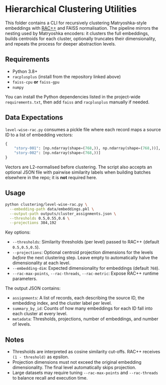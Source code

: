 # Hierarchical Clustering Utilities

This folder contains a CLI for recursively clustering Matryoshka-style embeddings with [RAC++](https://github.com/porterehunley/RACplusplus) and FAISS normalisation. The pipeline mirrors the nesting used by Matryoshka encoders: it clusters the full embeddings, builds centroids for each cluster, optionally truncates their dimensionality, and repeats the process for deeper abstraction levels.

## Requirements

- Python 3.8+
- `racplusplus` (install from the repository linked above)
- `faiss-cpu` **or** `faiss-gpu`
- `numpy`

You can install the Python dependencies listed in the project-wide `requirements.txt`, then add `faiss` and `racplusplus` manually if needed.

## Data Expectations

`level-wise-rac.py` consumes a pickle file where each record maps a source ID to a list of embedding vectors:

```python
{
    "story-001": [np.ndarray(shape=(768,)), np.ndarray(shape=(768,))],
    "story-002": [np.ndarray(shape=(768,))]
}
```

Vectors are L2-normalised before clustering. The script also accepts an optional JSON file with pairwise similarity labels when building batches elsewhere in the repo; it is **not** required here.

## Usage

```bash
python clustering/level-wise-rac.py \
  --embedding-path data/embeddings.pkl \
  --output-path outputs/cluster_assignments.json \
  --thresholds 0.5,0.55,0.6 \
  --projections 384,192
```

Key options:

- `--thresholds`: Similarity thresholds (per level) passed to RAC++ (default `0.5,0.5,0.5`).
- `--projections`: Optional centroid projection dimensions for the levels *before* the next clustering step. Leave empty to automatically halve the dimensionality at each level.
- `--embedding-dim`: Expected dimensionality for embeddings (default `768`).
- `--rac-max-points`, `--rac-threads`, `--rac-metric`: Expose RAC++ runtime parameters.

The output JSON contains:

- `assignments`: A list of records, each describing the source ID, the embedding index, and the cluster label per level.
- `summary_by_id`: Counts of how many embeddings for each ID fall into each cluster at every level.
- `metadata`: Thresholds, projections, number of embeddings, and number of levels.

## Notes

- Thresholds are interpreted as cosine similarity cut-offs. RAC++ receives `(1 - threshold)` as epsilon.
- Projection dimensions must not exceed the original embedding dimensionality. The final level automatically skips projection.
- Large datasets may require tuning `--rac-max-points` and `--rac-threads` to balance recall and execution time.
